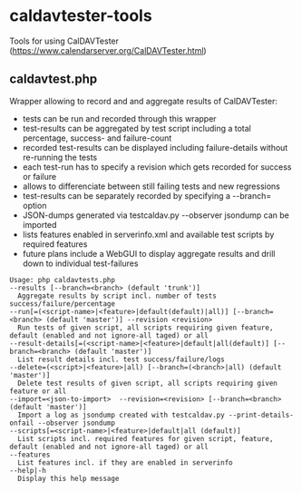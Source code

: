 # caldavtester-tools
Tools for using CalDAVTester (https://www.calendarserver.org/CalDAVTester.html)

## caldavtest.php
Wrapper allowing to record and and aggregate results of CalDAVTester:
* tests can be run and recorded through this wrapper
* test-results can be aggregated by test script including a total percentage, success- and failure-count
* recorded test-results can be displayed including failure-details without re-running the tests
* each test-run has to specify a revision which gets recorded for success or failure
* allows to differenciate between still failing tests and new regressions
* test-results can be separately recorded by specifying a --branch=<branch> option
* JSON-dumps generated via testcaldav.py --observer jsondump can be imported
* lists features enabled in serverinfo.xml and available test scripts by required features
* future plans include a WebGUI to display aggregate results and drill down to individual test-failures
```
Usage: php caldavtests.php
--results [--branch=<branch> (default 'trunk')]
  Aggregate results by script incl. number of tests success/failure/percentage
--run[=(<script-name>|<feature>|default(default)|all)] [--branch=<branch> (default 'master')] --revision <revision>
  Run tests of given script, all scripts requiring given feature, default (enabled and not ignore-all taged) or all
--result-details[=(<script-name>|<feature>|default|all(default)] [--branch=<branch> (default 'master')]
  List result details incl. test success/failure/logs
--delete=(<script>|<feature>|all) [--branch=(<branch>|all) (default 'master')]
  Delete test results of given script, all scripts requiring given feature or all
--import=<json-to-import>  --revision=<revision> [--branch=<branch> (default 'master')]
  Import a log as jsondump created with testcaldav.py --print-details-onfail --observer jsondump
--scripts[=<script-name>|<feature>|default|all (default)]
  List scripts incl. required features for given script, feature, default (enabled and not ignore-all taged) or all
--features
  List features incl. if they are enabled in serverinfo
--help|-h
  Display this help message
  ```
